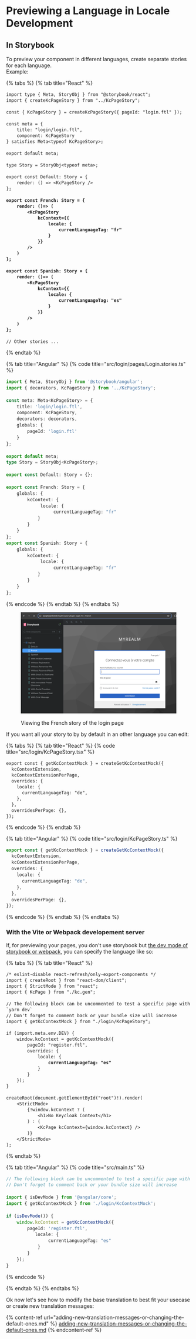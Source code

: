 # Previewing a Language in Locale Development

## In Storybook

To preview your component in different languages, create separate stories for each language.\
Example:

{% tabs %}
{% tab title="React" %}
<pre class="language-tsx" data-title="src/login/pages/Login.stories.tsx"><code class="lang-tsx">import type { Meta, StoryObj } from "@storybook/react";
import { createKcPageStory } from "../KcPageStory";

const { KcPageStory } = createKcPageStory({ pageId: "login.ftl" });

const meta = {
    title: "login/login.ftl",
    component: KcPageStory
} satisfies Meta&#x3C;typeof KcPageStory>;

export default meta;

type Story = StoryObj&#x3C;typeof meta>;

export const Default: Story = {
    render: () => &#x3C;KcPageStory />
};

<strong>export const French: Story = {
</strong><strong>    render: ()=> (
</strong><strong>        &#x3C;KcPageStory
</strong><strong>            kcContext={{
</strong><strong>                locale: {
</strong><strong>                    currentLanguageTag: "fr"
</strong><strong>                }
</strong><strong>            }}
</strong><strong>        />
</strong><strong>    )
</strong><strong>};
</strong>
<strong>export const Spanish: Story = {
</strong><strong>    render: ()=> (
</strong><strong>        &#x3C;KcPageStory
</strong><strong>            kcContext={{
</strong><strong>                locale: {
</strong><strong>                    currentLanguageTag: "es"
</strong><strong>                }
</strong><strong>            }}
</strong><strong>        />
</strong><strong>    )
</strong><strong>};
</strong>
// Other stories ...
</code></pre>


{% endtab %}

{% tab title="Angular" %}
{% code title="src/login/pages/Login.stories.ts" %}
```typescript
import { Meta, StoryObj } from '@storybook/angular';
import { decorators, KcPageStory } from '../KcPageStory';

const meta: Meta<KcPageStory> = {
    title: 'login/login.ftl',
    component: KcPageStory,
    decorators: decorators,
    globals: {
        pageId: 'login.ftl'
    }
};

export default meta;
type Story = StoryObj<KcPageStory>;

export const Default: Story = {};

export const French: Story = {
    globals: {
        kcContext: {
             locale: {
                  currentLanguageTag: "fr"
            }
        }
    }
};
export const Spanish: Story = {
    globals: {
        kcContext: {
             locale: {
                  currentLanguageTag: "fr"
            }
        }
    }
};
```
{% endcode %}
{% endtab %}
{% endtabs %}



<figure><img src="../../.gitbook/assets/image (10).png" alt=""><figcaption><p>Viewing the French story of the login page</p></figcaption></figure>

If you want all your story to by by default in an other language you can edit:

{% tabs %}
{% tab title="React" %}
{% code title="src/login/KcPageStory.tsx" %}
```tsx
export const { getKcContextMock } = createGetKcContextMock({
  kcContextExtension,
  kcContextExtensionPerPage,
  overrides: {
    locale: {
      currentLanguageTag: "de",
    },
  },
  overridesPerPage: {},
});
```
{% endcode %}
{% endtab %}

{% tab title="Angular" %}
{% code title="src/login/KcPageStory.ts" %}
```typescript
export const { getKcContextMock } = createGetKcContextMock({
  kcContextExtension,
  kcContextExtensionPerPage,
  overrides: {
    locale: {
      currentLanguageTag: "de",
    },
  },
  overridesPerPage: {},
});
```
{% endcode %}
{% endtab %}
{% endtabs %}



### With the Vite or Webpack developement server

If, for previewing your pages, you don't use storybook but [the dev mode of storybook or webpack](../../basics/testing-your-theme/with-vite-or-webpack-in-dev-mode.md), you can specify the language like so:

{% tabs %}
{% tab title="React" %}
<pre class="language-tsx" data-title="src/main.tsx"><code class="lang-tsx">/* eslint-disable react-refresh/only-export-components */
import { createRoot } from "react-dom/client";
import { StrictMode } from "react";
import { KcPage } from "./kc.gen";

// The following block can be uncommented to test a specific page with `yarn dev`
// Don't forget to comment back or your bundle size will increase
import { getKcContextMock } from "./login/KcPageStory";

if (import.meta.env.DEV) {
    window.kcContext = getKcContextMock({
        pageId: "register.ftl",
        overrides: {
            locale: {
<strong>                currentLanguageTag: "es"
</strong>            }
        }
    });
}

createRoot(document.getElementById("root")!).render(
    &#x3C;StrictMode>
        {!window.kcContext ? (
            &#x3C;h1>No Keycloak Context&#x3C;/h1>
        ) : (
            &#x3C;KcPage kcContext={window.kcContext} />
        )}
    &#x3C;/StrictMode>
);
</code></pre>


{% endtab %}

{% tab title="Angular" %}
{% code title="src/main.ts" %}
```typescript
// The following block can be uncommented to test a specific page with `ng serve`
// Don't forget to comment back or your bundle size will increase

import { isDevMode } from '@angular/core';
import { getKcContextMock } from './login/KcContextMock';

if (isDevMode()) {
    window.kcContext = getKcContextMock({
        pageId: 'register.ftl',
           locale: {
                currentLanguageTag: "es"
            }
        }
    });
}
```
{% endcode %}


{% endtab %}
{% endtabs %}



Ok now let's see how to modify the base translation to best fit your usecase or create new translation messages:&#x20;

{% content-ref url="adding-new-translation-messages-or-changing-the-default-ones.md" %}
[adding-new-translation-messages-or-changing-the-default-ones.md](adding-new-translation-messages-or-changing-the-default-ones.md)
{% endcontent-ref %}
